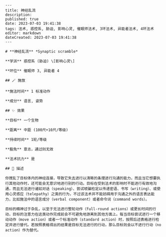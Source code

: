 
    ---
    title: 神经乱流
    description: 
    published: true
    date: 2023-07-03 19:41:38
    tags: 法术, 惑控系, 胁迫, 影响心灵, 催眠师法术, 3环法术, 异能者法术, 4环法术
    editor: markdown
    dateCreated: 2023-07-03 19:41:38
    ---

    # **神经乱流** *Synaptic scramble*

    **学派** 惑控系 (胁迫) \[影响心灵\] 

    **环位** 催眠师 3, 异能者 4

    ## 🪄 施放

    **施法时间** 1 标准动作

    **成分** 语言, 姿势

    ## ✨ 效果 

    **目标** 一个生物 

    **距离** 中距 (100尺+10尺/等级)  

    **持续时间** 1轮/等级 

    **豁免** 意志，通过则无效

    **法术抗力** 是

    ## 📖 描述

    你搅乱了目标体内的神经连接，导致它失去进行以清晰的条理进行沟通的能力，而且当它想要执行其他动作时，还可能会无意识地进行别的行动。目标在受到法术的影响时不能进行有效地沟通，而且无法进行诸如对话（speaking）、尝试唬骗检定以传递密语、书写（writing）、或使用心灵感应（telepathy）之类的行为，不过该法术并不能妨碍用于沟通之外的语言表达能力，比如施法中的语言成分（verbal component）或者命令词（command words）。

    目标的精神过于杂乱，以至于无法进行整轮动作（full-round actions）或更长时间的行动，目标的注意力在这类动作完成前会不可避免地游离到其他方面上。每当目标尝试进行一个移动动作（move action）或者一个标准动作（standard action）时，按照后述表格进行检定并进行替代。若按照表格得出的结果是目标无法进行的行动，那么目标则会以不进行行动（no action）作为替代。
    